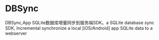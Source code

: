 # DBSync
DBSync,App SQLite数据库增量同步到服务端SDK。a SQLite database sync SDK, Incremental  synchronize a local [iOS/Android] app SQLite  data to a webserver
